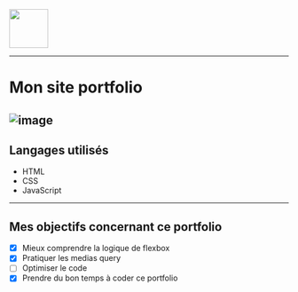 <img src="https://user-images.githubusercontent.com/97635006/210299870-185f4081-84bc-428e-b0fc-226c710a81e1.png" width="70" height="70" align-items="center"/>

---
# Mon site portfolio
![image](https://user-images.githubusercontent.com/97635006/210194444-8233cdd2-7750-4cac-b218-762b56d00348.png)
---
## Langages utilisés
- HTML
- CSS
- JavaScript
---
## Mes objectifs concernant ce portfolio
- [x] Mieux comprendre la logique de flexbox
- [x] Pratiquer les medias query
- [ ] Optimiser le code
- [x] Prendre du bon temps à coder ce portfolio
